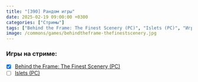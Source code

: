 ```yaml
---
title: "[390] Рандом игры"
date: 2025-02-19 09:00:00 +0300
categories: ["Стримы"]
tags: ["Behind the Frame: The Finest Scenery (PC)", "Islets (PC)", "Игра пройдена"]
image: /commons/games/behindtheframe-thefinestscenery.jpg
---
```


### Игры на стриме:
+ [x] [Behind the Frame: The Finest Scenery (PC)](/tags/behind-the-frame-the-finest-scenery-pc)
+ [ ] [Islets (PC)](/tags/islets-pc)

